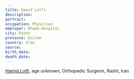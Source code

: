 ```yaml
---
title: Hamid Lotfi
description: 
portrait: 
occupation: Physician
employer: Ghaem Hospital
city: Rasht
province: Guilan
country: Iran
source: 
birth_date: 
death_date: 
---
```


<a href="https://iran-hrm.com/index.php/2020/03/31/dozens-of-iranian-doctors-died-during-irans-coronavirus-crisis/">Hamid Lotfi</a>, age unknown, Orthopedic Surgeon, Rasht, Iran

